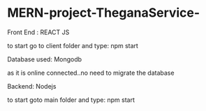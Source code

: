 # MERN-project-TheganaService-

Front End : 
REACT JS

to start go to client folder and type:
npm start

Database used: 
Mongodb

as it is online connected..no need to migrate the database


Backend: 
Nodejs

to start goto main folder and type:
npm start
